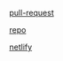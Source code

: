 [pull-request](https://github.com/Motasem-Sulaiman/storefront/pull/9)

[repo](https://github.com/Motasem-Sulaiman/storefront)

[netlify](https://deft-unicorn-5e4144.netlify.app)